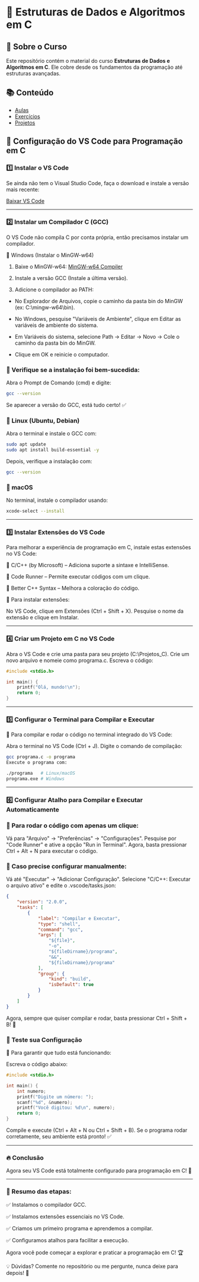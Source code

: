 # 🚀 Estruturas de Dados e Algoritmos em C

## 📌 Sobre o Curso
Este repositório contém o material do curso **Estruturas de Dados e Algoritmos em C**. Ele cobre desde os fundamentos da programação até estruturas avançadas.

## 📚 Conteúdo
- [Aulas](#slides-das-aulas)
- [Exercícios](#exercícios)
- [Projetos](#projetos)

## 📌 Configuração do VS Code para Programação em C
### 1️⃣ Instalar o VS Code
Se ainda não tem o Visual Studio Code, faça o download e instale a versão mais recente:

 [Baixar VS Code](https://code.visualstudio.com/)

---
### 2️⃣ Instalar um Compilador C (GCC)
O VS Code não compila C por conta própria, então precisamos instalar um compilador.

📌 Windows (Instalar o MinGW-w64)
1. Baixe o MinGW-w64:
   [MinGW-w64 Compiler]([https://winlibs.com/](https://winlibs.com/#download-release)) 

2. Instale a versão GCC (Instale a última versão).

3. Adicione o compilador ao PATH:

 - No Explorador de Arquivos, copie o caminho da pasta bin do MinGW (ex: C:\mingw-w64\bin).

 - No Windows, pesquise "Variáveis de Ambiente", clique em Editar as variáveis de ambiente do sistema.

 - Em Variáveis do sistema, selecione Path → Editar → Novo → Cole o caminho da pasta bin do MinGW.

 - Clique em OK e reinicie o computador.

### 📌 Verifique se a instalação foi bem-sucedida:

Abra o Prompt de Comando (cmd) e digite:
```bash
gcc --version
```
Se aparecer a versão do GCC, está tudo certo! ✅

### 📌 Linux (Ubuntu, Debian)
Abra o terminal e instale o GCC com:

```bash
sudo apt update
sudo apt install build-essential -y
```
Depois, verifique a instalação com:

```bash
gcc --version
```
### 📌 macOS
No terminal, instale o compilador usando:

```bash
xcode-select --install
```
---
### 3️⃣ Instalar Extensões do VS Code
Para melhorar a experiência de programação em C, instale estas extensões no VS Code:

🔹 C/C++ (by Microsoft) – Adiciona suporte a sintaxe e IntelliSense.

🔹 Code Runner – Permite executar códigos com um clique.

🔹 Better C++ Syntax – Melhora a coloração do código.

📌 Para instalar extensões:

No VS Code, clique em Extensões (Ctrl + Shift + X).
Pesquise o nome da extensão e clique em Instalar.

---
### 4️⃣ Criar um Projeto em C no VS Code
Abra o VS Code e crie uma pasta para seu projeto (C:\Projetos_C).
Crie um novo arquivo e nomeie como programa.c.
Escreva o código:
```c
#include <stdio.h>

int main() {
    printf("Olá, mundo!\n");
    return 0;
}
```
---
### 5️⃣ Configurar o Terminal para Compilar e Executar
📌 Para compilar e rodar o código no terminal integrado do VS Code:

Abra o terminal no VS Code (Ctrl + J).
Digite o comando de compilação:
```bash
gcc programa.c -o programa
Execute o programa com:
```
```bash
./programa   # Linux/macOS
programa.exe # Windows
```
---
### 6️⃣ Configurar Atalho para Compilar e Executar Automaticamente


### 📌 Para rodar o código com apenas um clique:

Vá para "Arquivo" → "Preferências" → "Configurações".
Pesquise por "Code Runner" e ative a opção "Run in Terminal".
Agora, basta pressionar Ctrl + Alt + N para executar o código.

### 📌 Caso precise configurar manualmente:

Vá até "Executar" → "Adicionar Configuração".
Selecione "C/C++: Executar o arquivo ativo" e edite o .vscode/tasks.json:

```json
{
    "version": "2.0.0",
    "tasks": [
        {
            "label": "Compilar e Executar",
            "type": "shell",
            "command": "gcc",
            "args": [
                "${file}",
                "-o",
                "${fileDirname}/programa",
                "&&",
                "${fileDirname}/programa"
            ],
            "group": {
                "kind": "build",
                "isDefault": true
            }
        }
    ]
}
```
Agora, sempre que quiser compilar e rodar, basta pressionar Ctrl + Shift + B! 🚀

### 🎯 Teste sua Configuração

📌 Para garantir que tudo está funcionando:

Escreva o código abaixo:
```c
#include <stdio.h>

int main() {
    int numero;
    printf("Digite um número: ");
    scanf("%d", &numero);
    printf("Você digitou: %d\n", numero);
    return 0;
}
```

Compile e execute (Ctrl + Alt + N ou Ctrl + Shift + B).
Se o programa rodar corretamente, seu ambiente está pronto! ✅

---
### 🔥 Conclusão
Agora seu VS Code está totalmente configurado para programação em C! 🚀

---

### 📌 Resumo das etapas:

✅ Instalamos o compilador GCC.

✅ Instalamos extensões essenciais no VS Code.

✅ Criamos um primeiro programa e aprendemos a compilar.

✅ Configuramos atalhos para facilitar a execução.

Agora você pode começar a explorar e praticar a programação em C! 🏆

💡 Dúvidas? Comente no repositório ou me pergunte, nunca deixe para depois! 🎯
